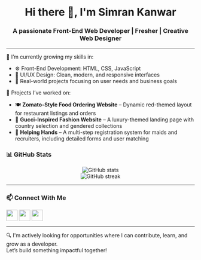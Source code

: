 <h1 align="center">Hi there 👋, I'm Simran Kanwar</h1>
<h3 align="center">A passionate Front-End Web Developer | Fresher | Creative Web Designer</h3>

---

🌱 I’m currently growing my skills in:

- ⚙️ Front-End Development: HTML, CSS, JavaScript  
- 🎨 UI/UX Design: Clean, modern, and responsive interfaces  
- 🧠 Real-world projects focusing on user needs and business goals  

💼 Projects I’ve worked on:

- 🍽️ **Zomato-Style Food Ordering Website** – Dynamic red-themed layout for restaurant listings and orders  
- 🧵 **Gucci-Inspired Fashion Website** – A luxury-themed landing page with country selection and gendered collections  
- 🧹 **Helping Hands** – A multi-step registration system for maids and recruiters, including detailed forms and user matching


### 📊 GitHub Stats

<p align="center">
  <img src="https://github-readme-stats.vercel.app/api?username=Simran-Kanwar-15&show_icons=true&theme=tokyonight" alt="GitHub stats" />
  <br>
  <img src="https://github-readme-streak-stats.herokuapp.com/?user=Simran-Kanwar-15&theme=tokyonight" alt="GitHub streak" />
</p>

---

### 📫 Connect With Me

<p align="left">
  <a href="https://www.linkedin.com/in/rohit-sharma-codes/" target="blank"><img align="center" src="https://skillicons.dev/icons?i=linkedin" height="30" /></a>
  <a href="mailto:rathoresimran567@gmail.com" target="blank"> <img align="center" src="https://skillicons.dev/icons?i=gmail" height="30" /></a>
  <a href="https://www.instagram.com/__exquisite_15/" target="blank"><img align="center" src="https://skillicons.dev/icons?i=instagram" height="30" /></a>
</p>

---

🔍 I'm actively looking for opportunities where I can contribute, learn, and grow as a developer.  
Let’s build something impactful together!

